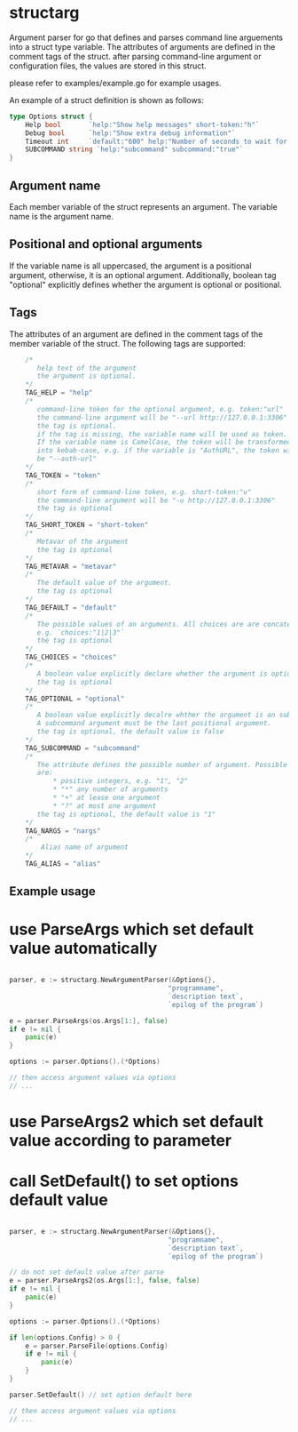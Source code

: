 # structarg

Argument parser for go that defines and parses command line arguements into a struct type variable. The attributes of arguments are defined in the comment tags of the struct. after parsing command-line argument or configuration files, the values are stored in this struct.

please refer to examples/example.go for example usages.

An example of a struct definition is shown as follows:

```go
type Options struct {
    Help bool       `help:"Show help messages" short-token:"h"`
    Debug bool      `help:"Show extra debug information"`
    Timeout int     `default:"600" help:"Number of seconds to wait for a response"`
    SUBCOMMAND string `help:"subcommand" subcommand:"true"`
}
```

## Argument name

Each member variable of the struct represents an argument. The variable name is the argument name. 

## Positional and optional arguments

If the variable name is all uppercased, the argument is a positional argument, otherwise, it is an optional argument. Additionally, boolean tag "optional" explicitly defines whether the argument is optional or positional.

## Tags

The attributes of an argument are defined in the comment tags of the member variable of the struct. The following tags are supported:

```go
	/*
	   help text of the argument
	   the argument is optional.
	*/
	TAG_HELP = "help"
	/*
	   command-line token for the optional argument, e.g. token:"url"
	   the command-line argument will be "--url http://127.0.0.1:3306"
	   the tag is optional.
	   if the tag is missing, the variable name will be used as token.
	   If the variable name is CamelCase, the token will be transformed
	   into kebab-case, e.g. if the variable is "AuthURL", the token will
	   be "--auth-url"
	*/
	TAG_TOKEN = "token"
	/*
	   short form of command-line token, e.g. short-token:"u"
	   the command-line argument will be "-u http://127.0.0.1:3306"
	   the tag is optional
	*/
	TAG_SHORT_TOKEN = "short-token"
	/*
	   Metavar of the argument
	   the tag is optional
	*/
	TAG_METAVAR = "metavar"
	/*
	   The default value of the argument.
	   the tag is optional
	*/
	TAG_DEFAULT = "default"
	/*
	   The possible values of an arguments. All choices are are concatenatd by "|".
	   e.g. `choices:"1|2|3"`
	   the tag is optional
	*/
	TAG_CHOICES = "choices"
	/*
	   A boolean value explicitly declare whether the argument is optional,
	   the tag is optional
	*/
	TAG_OPTIONAL = "optional"
	/*
	   A boolean value explicitly decalre whther the argument is an subcommand
	   A subcommand argument must be the last positional argument.
	   the tag is optional, the default value is false
	*/
	TAG_SUBCOMMAND = "subcommand"
	/*
	   The attribute defines the possible number of argument. Possible values
	   are:
	       * positive integers, e.g. "1", "2"
	       * "*" any number of arguments
	       * "+" at lease one argument
	       * "?" at most one argument
	   the tag is optional, the default value is "1"
	*/
	TAG_NARGS = "nargs"
	/*
		Alias name of argument
	*/
	TAG_ALIAS = "alias"
```

## Example usage

# use ParseArgs which set default value automatically

```go

parser, e := structarg.NewArgumentParser(&Options{},
                                        "programname",
                                        `description text`,
                                        `epilog of the program`)

e = parser.ParseArgs(os.Args[1:], false)
if e != nil {
    panic(e)
}

options := parser.Options().(*Options)

// then access argument values via options
// ...
```

# use ParseArgs2 which set default value according to parameter
# call SetDefault() to set options default value

```go

parser, e := structarg.NewArgumentParser(&Options{},
                                        "programname",
                                        `description text`,
                                        `epilog of the program`)

// do not set default value after parse
e = parser.ParseArgs2(os.Args[1:], false, false)
if e != nil {
    panic(e)
}

options := parser.Options().(*Options)

if len(options.Config) > 0 {
    e = parser.ParseFile(options.Config)
    if e != nil {
        panic(e)
    }
}

parser.SetDefault() // set option default here

// then access argument values via options
// ...

```
